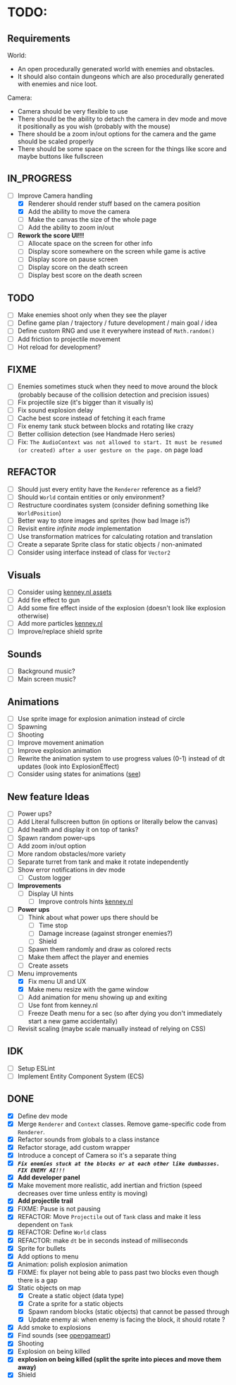 # TODO:

## Requirements

World:
- An open procedurally generated world with enemies and obstacles.
- It should also contain dungeons which are also procedurally generated with enemies and nice loot.

Camera:
- Camera should be very flexible to use
- There should be the ability to detach the camera in dev mode and move it positionally as you wish (probably with the mouse)
- There should be a zoom in/out options for the camera and the game should be scaled properly
- There should be some space on the screen for the things like score and maybe buttons like fullscreen


## IN_PROGRESS
- [ ] Improve Camera handling
    - [x] Renderer should render stuff based on the camera position
    - [x] Add the ability to move the camera
    - [ ] Make the canvas the size of the whole page
    - [ ] Add the ability to zoom in/out
- [ ] **Rework the score UI!!!**
    - [ ] Allocate space on the screen for other info
    - [ ] Display score somewhere on the screen while game is active
    - [ ] Display score on pause screen
    - [ ] Display score on the death screen
    - [ ] Display best score on the death screen

## TODO
- [ ] Make enemies shoot only when they see the player
- [ ] Define game plan / trajectory / future development / main goal / idea
- [ ] Define custom RNG and use it everywhere instead of `Math.random()`
- [ ] Add friction to projectile movement
- [ ] Hot reload for development?

## FIXME
- [ ] Enemies sometimes stuck when they need to move around the block (probably because of the collision detection and precision issues)
- [ ] Fix projectile size (it's bigger than it visually is)
- [ ] Fix sound explosion delay
- [ ] Cache best score instead of fetching it each frame
- [ ] Fix enemy tank stuck between blocks and rotating like crazy
- [ ] Better collision detection (see Handmade Hero series)
- [ ] Fix: `The AudioContext was not allowed to start. It must be resumed (or created) after a user gesture on the page.` on page load

## REFACTOR
- [ ] Should just every entity have the `Renderer` reference as a field?
- [ ] Should `World` contain entities or only environment?
- [ ] Restructure coordinates system (consider defining something like `WorldPosition`)
- [ ] Better way to store images and sprites (how bad Image is?)
- [ ] Revisit entire *infinite mode* implementation
- [ ] Use transformation matrices for calculating rotation and translation
- [ ] Create a separate Sprite class for static objects / non-animated
- [ ] Consider using interface instead of class for `Vector2`

## Visuals
- [ ] Consider using [kenney.nl assets](https://kenney.nl/assets/top-down-tanks-redux)
- [ ] Add fire effect to gun
- [ ] Add some fire effect inside of the explosion (doesn't look like explosion otherwise)
- [ ] Add more particles [kenney.nl](https://kenney.nl/assets/particle-pack)
- [ ] Improve/replace shield sprite

## Sounds
- [ ] Background music?
- [ ] Main screen music?

## Animations
- [ ] Use sprite image for explosion animation instead of circle
- [ ] Spawning
- [ ] Shooting
- [ ] Improve movement animation
- [ ] Improve explosion animation
- [ ] Rewrite the animation system to use progress values (0-1) instead of dt updates (look into ExplosionEffect)
- [ ] Consider using states for animations ([see](https://www.youtube.com/watch?v=e3LGFrHqqiI))

## New feature Ideas
- [ ] Power ups?
- [ ] Add Literal fullscreen button (in options or literally below the canvas)
- [ ] Add health and display it on top of tanks?
- [ ] Spawn random power-ups
- [ ] Add zoom in/out option
- [ ] More random obstacles/more variety
- [ ] Separate turret from tank and make it rotate independently
- [ ] Show error notifications in dev mode
    - [ ] Custom logger
- [ ] **Improvements**
    - [ ] Display UI hints
        - [ ] Improve controls hints [kenney.nl](https://kenney.nl/assets/input-prompts)
- [ ] **Power ups**
    - [ ] Think about what power ups there should be
        - [ ] Time stop
        - [ ] Damage increase (against stronger enemies?)
        - [ ] Shield
    - [ ] Spawn them randomly and draw as colored rects
    - [ ] Make them affect the player and enemies
    - [ ] Create assets
- [ ] Menu improvements
    - [x] Fix menu UI and UX
    - [x] Make menu resize with the game window
    - [ ] Add animation for menu showing up and exiting
    - [ ] Use font from kenney.nl
    - [ ] Freeze Death menu for a sec (so after dying you don't immediately start a new game accidentally)
- [ ] Revisit scaling (maybe scale manually instead of relying on CSS)

## IDK
- [ ] Setup ESLint
- [ ] Implement Entity Component System (ECS)

## DONE
- [x] Define dev mode
- [x] Merge `Renderer` and `Context` classes. Remove game-specific code from `Renderer`.
- [x] Refactor sounds from globals to a class instance
- [x] Refactor storage, add custom wrapper
- [x] Introduce a concept of Camera so it's a separate thing
- [x] ***`Fix enemies stuck at the blocks or at each other like dumbasses. FIX ENEMY AI!!!`***
- [x] **Add developer panel**
- [x] Make movement more realistic, add inertian and friction (speed decreases over time unless entity is moving)
- [x] **Add projectile trail**
- [x] FIXME: Pause is not pausing
- [x] REFACTOR: Move `Projectile` out of `Tank` class and make it less dependent on `Tank`
- [x] REFACTOR: Define `World` class
- [x] REFACTOR: make `dt` be in seconds instead of milliseconds
- [x] Sprite for bullets
- [x] Add options to menu
- [x] Animation: polish explosion animation
- [x] FIXME: fix player not being able to pass past two blocks even though there is a gap
- [x] Static objects on map
    - [x] Create a static object (data type)
    - [x] Crate a sprite for a static objects
    - [x] Spawn random blocks (static objects) that cannot be passed through
    - [x] Update enemy ai: when enemy is facing the block, it should rotate ?
- [x] Add smoke to explosions
- [x] Find sounds (see [opengameart](https://opengameart.org/art-search-advanced?keys=&field_art_type_tid%5B%5D=12&sort_by=count&sort_order=DESC))
- [x] Shooting
- [x] Explosion on being killed
- [x] **explosion on being killed (split the sprite into pieces and move them away)**
- [x] Shield
